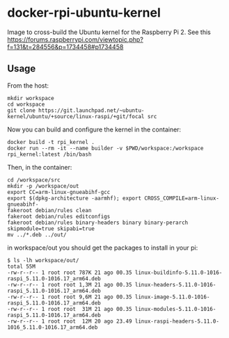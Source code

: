 # docker-rpi-ubuntu-kernel

Image to cross-build the Ubuntu kernel for the Raspberry Pi 2. See this https://forums.raspberrypi.com/viewtopic.php?f=131&t=284556&p=1734458#p1734458

## Usage

From the host:

```
mkdir workspace
cd workspace
git clone https://git.launchpad.net/~ubuntu-kernel/ubuntu/+source/linux-raspi/+git/focal src
```

Now you can build and configure the kernel in the container:

```
docker build -t rpi_kernel .
docker run --rm -it --name builder -v $PWD/workspace:/workspace rpi_kernel:latest /bin/bash
```

Then, in the container:

```
cd /workspace/src
mkdir -p /workspace/out
export CC=arm-linux-gnueabihf-gcc
export $(dpkg-architecture -aarmhf); export CROSS_COMPILE=arm-linux-gnueabihf-
fakeroot debian/rules clean
fakeroot debian/rules editconfigs
fakeroot debian/rules binary-headers binary binary-perarch skipmodule=true skipabi=true
mv ../*.deb ../out/
```

in workspace/out you should get the packages to install in your pi:

```
$ ls -lh workspace/out/
total 55M
-rw-r--r-- 1 root root 787K 21 ago 00.35 linux-buildinfo-5.11.0-1016-raspi_5.11.0-1016.17_arm64.deb
-rw-r--r-- 1 root root 1,3M 21 ago 00.35 linux-headers-5.11.0-1016-raspi_5.11.0-1016.17_arm64.deb
-rw-r--r-- 1 root root 9,6M 21 ago 00.35 linux-image-5.11.0-1016-raspi_5.11.0-1016.17_arm64.deb
-rw-r--r-- 1 root root  31M 21 ago 00.35 linux-modules-5.11.0-1016-raspi_5.11.0-1016.17_arm64.deb
-rw-r--r-- 1 root root  12M 20 ago 23.49 linux-raspi-headers-5.11.0-1016_5.11.0-1016.17_arm64.deb
```
